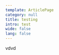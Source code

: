 ```yaml
---
template: ArticlePage
category: null
title: testing
intro: test
wide: false
lang: false
---
```

vdvd